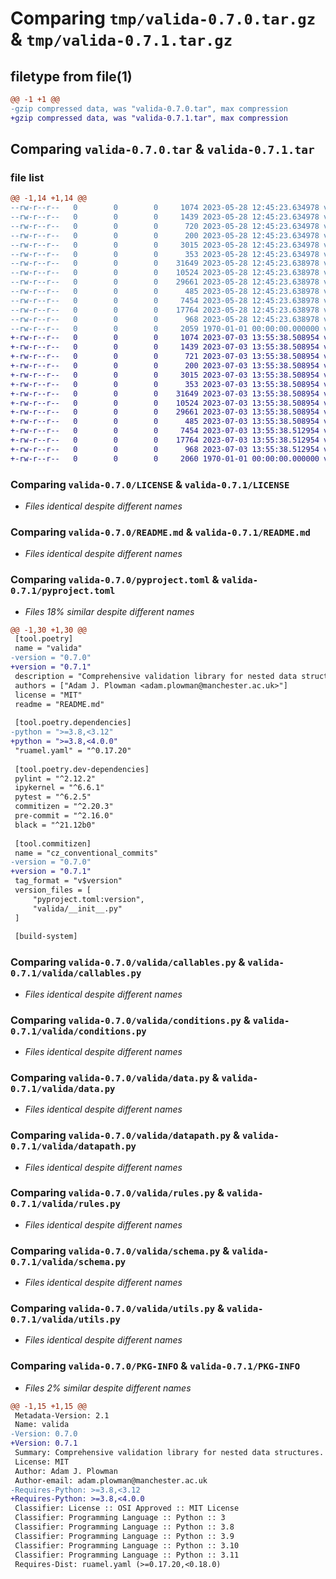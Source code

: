 # Comparing `tmp/valida-0.7.0.tar.gz` & `tmp/valida-0.7.1.tar.gz`

## filetype from file(1)

```diff
@@ -1 +1 @@
-gzip compressed data, was "valida-0.7.0.tar", max compression
+gzip compressed data, was "valida-0.7.1.tar", max compression
```

## Comparing `valida-0.7.0.tar` & `valida-0.7.1.tar`

### file list

```diff
@@ -1,14 +1,14 @@
--rw-r--r--   0        0        0     1074 2023-05-28 12:45:23.634978 valida-0.7.0/LICENSE
--rw-r--r--   0        0        0     1439 2023-05-28 12:45:23.634978 valida-0.7.0/README.md
--rw-r--r--   0        0        0      720 2023-05-28 12:45:23.634978 valida-0.7.0/pyproject.toml
--rw-r--r--   0        0        0      200 2023-05-28 12:45:23.634978 valida-0.7.0/valida/__init__.py
--rw-r--r--   0        0        0     3015 2023-05-28 12:45:23.634978 valida-0.7.0/valida/callables.py
--rw-r--r--   0        0        0      353 2023-05-28 12:45:23.634978 valida-0.7.0/valida/casting.py
--rw-r--r--   0        0        0    31649 2023-05-28 12:45:23.638978 valida-0.7.0/valida/conditions.py
--rw-r--r--   0        0        0    10524 2023-05-28 12:45:23.638978 valida-0.7.0/valida/data.py
--rw-r--r--   0        0        0    29661 2023-05-28 12:45:23.638978 valida-0.7.0/valida/datapath.py
--rw-r--r--   0        0        0      485 2023-05-28 12:45:23.638978 valida-0.7.0/valida/errors.py
--rw-r--r--   0        0        0     7454 2023-05-28 12:45:23.638978 valida-0.7.0/valida/rules.py
--rw-r--r--   0        0        0    17764 2023-05-28 12:45:23.638978 valida-0.7.0/valida/schema.py
--rw-r--r--   0        0        0      968 2023-05-28 12:45:23.638978 valida-0.7.0/valida/utils.py
--rw-r--r--   0        0        0     2059 1970-01-01 00:00:00.000000 valida-0.7.0/PKG-INFO
+-rw-r--r--   0        0        0     1074 2023-07-03 13:55:38.508954 valida-0.7.1/LICENSE
+-rw-r--r--   0        0        0     1439 2023-07-03 13:55:38.508954 valida-0.7.1/README.md
+-rw-r--r--   0        0        0      721 2023-07-03 13:55:38.508954 valida-0.7.1/pyproject.toml
+-rw-r--r--   0        0        0      200 2023-07-03 13:55:38.508954 valida-0.7.1/valida/__init__.py
+-rw-r--r--   0        0        0     3015 2023-07-03 13:55:38.508954 valida-0.7.1/valida/callables.py
+-rw-r--r--   0        0        0      353 2023-07-03 13:55:38.508954 valida-0.7.1/valida/casting.py
+-rw-r--r--   0        0        0    31649 2023-07-03 13:55:38.508954 valida-0.7.1/valida/conditions.py
+-rw-r--r--   0        0        0    10524 2023-07-03 13:55:38.508954 valida-0.7.1/valida/data.py
+-rw-r--r--   0        0        0    29661 2023-07-03 13:55:38.508954 valida-0.7.1/valida/datapath.py
+-rw-r--r--   0        0        0      485 2023-07-03 13:55:38.508954 valida-0.7.1/valida/errors.py
+-rw-r--r--   0        0        0     7454 2023-07-03 13:55:38.512954 valida-0.7.1/valida/rules.py
+-rw-r--r--   0        0        0    17764 2023-07-03 13:55:38.512954 valida-0.7.1/valida/schema.py
+-rw-r--r--   0        0        0      968 2023-07-03 13:55:38.512954 valida-0.7.1/valida/utils.py
+-rw-r--r--   0        0        0     2060 1970-01-01 00:00:00.000000 valida-0.7.1/PKG-INFO
```

### Comparing `valida-0.7.0/LICENSE` & `valida-0.7.1/LICENSE`

 * *Files identical despite different names*

### Comparing `valida-0.7.0/README.md` & `valida-0.7.1/README.md`

 * *Files identical despite different names*

### Comparing `valida-0.7.0/pyproject.toml` & `valida-0.7.1/pyproject.toml`

 * *Files 18% similar despite different names*

```diff
@@ -1,30 +1,30 @@
 [tool.poetry]
 name = "valida"
-version = "0.7.0"
+version = "0.7.1"
 description = "Comprehensive validation library for nested data structures."
 authors = ["Adam J. Plowman <adam.plowman@manchester.ac.uk>"]
 license = "MIT"
 readme = "README.md"
 
 [tool.poetry.dependencies]
-python = ">=3.8,<3.12"
+python = ">=3.8,<4.0.0"
 "ruamel.yaml" = "^0.17.20"
 
 [tool.poetry.dev-dependencies]
 pylint = "^2.12.2"
 ipykernel = "^6.6.1"
 pytest = "^6.2.5"
 commitizen = "^2.20.3"
 pre-commit = "^2.16.0"
 black = "^21.12b0"
 
 [tool.commitizen]
 name = "cz_conventional_commits"
-version = "0.7.0"
+version = "0.7.1"
 tag_format = "v$version"
 version_files = [ 
     "pyproject.toml:version",
     "valida/__init__.py"
 ]
 
 [build-system]
```

### Comparing `valida-0.7.0/valida/callables.py` & `valida-0.7.1/valida/callables.py`

 * *Files identical despite different names*

### Comparing `valida-0.7.0/valida/conditions.py` & `valida-0.7.1/valida/conditions.py`

 * *Files identical despite different names*

### Comparing `valida-0.7.0/valida/data.py` & `valida-0.7.1/valida/data.py`

 * *Files identical despite different names*

### Comparing `valida-0.7.0/valida/datapath.py` & `valida-0.7.1/valida/datapath.py`

 * *Files identical despite different names*

### Comparing `valida-0.7.0/valida/rules.py` & `valida-0.7.1/valida/rules.py`

 * *Files identical despite different names*

### Comparing `valida-0.7.0/valida/schema.py` & `valida-0.7.1/valida/schema.py`

 * *Files identical despite different names*

### Comparing `valida-0.7.0/valida/utils.py` & `valida-0.7.1/valida/utils.py`

 * *Files identical despite different names*

### Comparing `valida-0.7.0/PKG-INFO` & `valida-0.7.1/PKG-INFO`

 * *Files 2% similar despite different names*

```diff
@@ -1,15 +1,15 @@
 Metadata-Version: 2.1
 Name: valida
-Version: 0.7.0
+Version: 0.7.1
 Summary: Comprehensive validation library for nested data structures.
 License: MIT
 Author: Adam J. Plowman
 Author-email: adam.plowman@manchester.ac.uk
-Requires-Python: >=3.8,<3.12
+Requires-Python: >=3.8,<4.0.0
 Classifier: License :: OSI Approved :: MIT License
 Classifier: Programming Language :: Python :: 3
 Classifier: Programming Language :: Python :: 3.8
 Classifier: Programming Language :: Python :: 3.9
 Classifier: Programming Language :: Python :: 3.10
 Classifier: Programming Language :: Python :: 3.11
 Requires-Dist: ruamel.yaml (>=0.17.20,<0.18.0)
```

